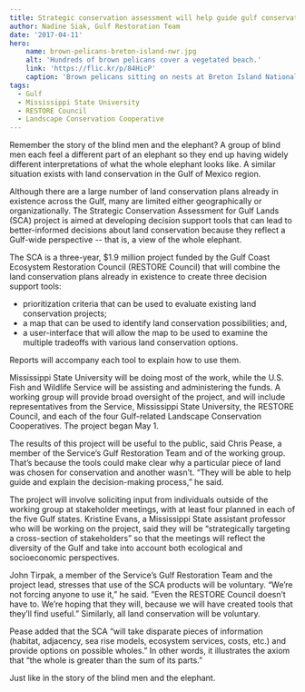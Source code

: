 ```yaml
---
title: Strategic conservation assessment will help guide gulf conservation
author: Nadine Siak, Gulf Restoration Team
date: '2017-04-11'
hero:
    name: brown-pelicans-breton-island-nwr.jpg
    alt: 'Hundreds of brown pelicans cover a vegetated beach.'
    link: 'https://flic.kr/p/84HicP'
    caption: 'Brown pelicans sitting on nests at Breton Island National Wildlife Refuge. Photo by Greg Thompson, USFWS.'
tags:
  - Gulf
  - Mississippi State University
  - RESTORE Council
  - Landscape Conservation Cooperative
---
```


Remember the story of the blind men and the elephant? A group of blind men each feel a different part of an elephant so they end up having widely different interpretations of what the whole elephant looks like. A similar situation exists with land conservation in the Gulf of Mexico region. 

Although there are a large number of land conservation plans already in existence across the Gulf, many are limited either geographically or organizationally. The Strategic Conservation Assessment for Gulf Lands (SCA) project is aimed at developing decision support tools that can lead to better-informed decisions about land conservation because they reflect a Gulf-wide perspective -- that is, a view of the whole elephant.

The SCA is a three-year, $1.9 million project funded by the Gulf Coast Ecosystem Restoration Council (RESTORE Council) that will combine the land conservation plans already in existence to create three decision support tools:

  - prioritization criteria that can be used to evaluate existing land conservation projects; 
  - a map that can be used to identify land conservation possibilities; and,
  - a user-interface that will allow the map to be used to examine the multiple tradeoffs with various land conservation options. 

Reports will accompany each tool to explain how to use them.

Mississippi State University will be doing most of the work, while the U.S. Fish and Wildlife Service will be assisting and administering the funds. A working group will provide broad oversight of the project, and will include representatives from the Service, Mississippi State University, the RESTORE Council, and each of the four Gulf-related Landscape Conservation Cooperatives. The project began May 1.

The results of this project will be useful to the public, said Chris Pease, a member of the Service’s Gulf Restoration Team and of the working group. That’s because the tools could make clear why a particular piece of land was chosen for conservation and another wasn’t. “They will be able to help guide and explain the decision-making process,” he said.

The project will involve soliciting input from individuals outside of the working group at stakeholder meetings, with at least four planned in each of the five Gulf states. Kristine Evans, a Mississippi State assistant professor who will be working on the project, said they will be “strategically targeting a cross-section of stakeholders” so that the meetings will reflect the diversity of the Gulf and take into account both ecological and socioeconomic perspectives. 

John Tirpak, a member of the Service’s Gulf Restoration Team and the project lead, stresses that use of the SCA products will be voluntary. “We’re not forcing anyone to use it,” he said. ”Even the RESTORE Council doesn’t have to. We’re hoping that they will, because we will have created tools that they’ll find useful.” Similarly, all land conservation will be voluntary.

Pease added that the SCA “will take disparate pieces of information (habitat, adjacency, sea rise models, ecosystem services, costs, etc.) and provide options on possible wholes.” In other words, it illustrates the axiom that “the whole is greater than the sum of its parts.”  

Just like in the story of the blind men and the elephant. 

